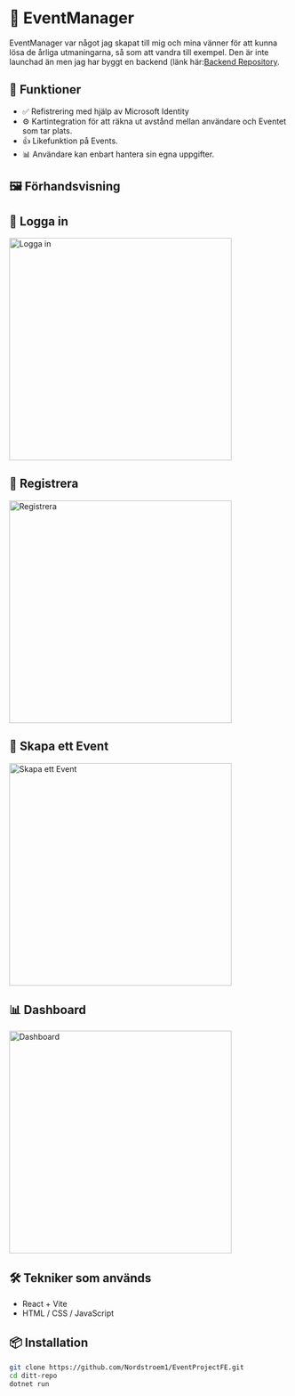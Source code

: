 # 🧠 EventManager

EventManager var något jag skapat till mig och mina vänner för att kunna lösa de årliga utmaningarna, så som att vandra till exempel. Den är inte launchad än men jag har byggt en backend (länk här:[Backend Repository]([https://johans-projekt.se](https://github.com/Nordstroem1/EventForFriends)).


## 🚀 Funktioner

- ✅ Refistrering med hjälp av Microsoft Identity
- ⚙️ Kartintegration för att räkna ut avstånd mellan användare och Eventet som tar plats.
- 👍 Likefunktion på Events.
- 📊 Användare kan enbart hantera sin egna uppgifter.

## 🖼️ Förhandsvisning

## 🔐 Logga in
<img src="https://res.cloudinary.com/dhpjnh2q0/image/upload/v1751039912/Sk%C3%A4rmbild_2025-06-27_175814_m3gt2s.png" alt="Logga in" width="400"/>

## 📝 Registrera
<img src="https://res.cloudinary.com/dhpjnh2q0/image/upload/v1751040022/Sk%C3%A4rmbild_2025-06-27_175955_kyflje.png" alt="Registrera" width="400"/>

## 📅 Skapa ett Event
<img src="https://res.cloudinary.com/dhpjnh2q0/image/upload/v1751040091/Sk%C3%A4rmbild_2025-06-27_180117_hpcuqd.png" alt="Skapa ett Event" width="400"/>

## 📊 Dashboard
<img src="https://res.cloudinary.com/dhpjnh2q0/image/upload/v1751040650/Sk%C3%A4rmbild_2025-06-27_181005_dawoje.png" alt="Dashboard" width="400"/>

## 🛠️ Tekniker som används

- React + Vite
- HTML / CSS / JavaScript

## 📦 Installation

```bash
git clone https://github.com/Nordstroem1/EventProjectFE.git
cd ditt-repo
dotnet run
